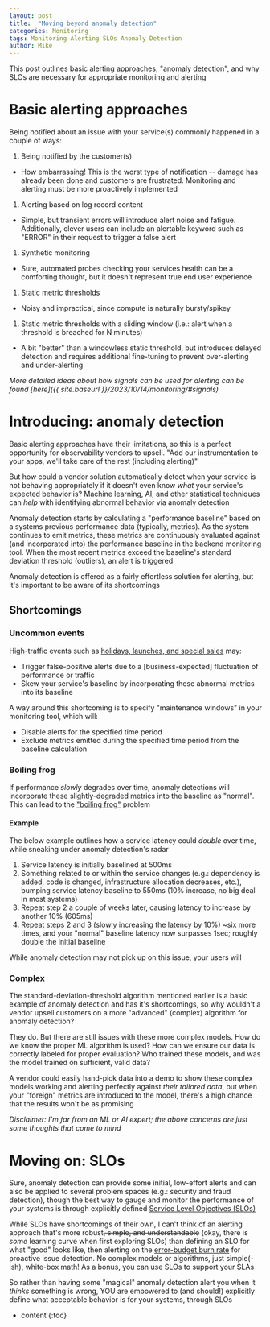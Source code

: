 ```yaml
---
layout: post
title:  "Moving beyond anomaly detection"
categories: Monitoring
tags: Monitoring Alerting SLOs Anomaly Detection
author: Mike
---
```


This post outlines basic alerting approaches, "anomaly detection", and why SLOs are necessary for appropriate monitoring and alerting

# Basic alerting approaches

Being notified about an issue with your service(s) commonly happened in a couple of ways:

1. Being notified by the customer(s)
  - How embarrassing! This is the worst type of notification -- damage has already been done and customers are frustrated. Monitoring and alerting must be more proactively implemented
1. Alerting based on log record content
  - Simple, but transient errors will introduce alert noise and fatigue. Additionally, clever users can include an alertable keyword such as "ERROR" in their request to trigger a false alert
1. Synthetic monitoring
  - Sure, automated probes checking your services health can be a comforting thought, but it doesn't represent true end user experience
1. Static metric thresholds
  - Noisy and impractical, since compute is naturally bursty/spikey
1. Static metric thresholds with a sliding window (i.e.: alert when a threshold is breached for N minutes)
  - A bit "better" than a windowless static threshold, but introduces delayed detection and requires additional fine-tuning to prevent over-alerting and under-alerting

*More detailed ideas about how signals can be used for alerting can be found [here]({{ site.baseurl }}/2023/10/14/monitoring/#signals)*

# Introducing: anomaly detection
Basic alerting approaches have their limitations, so this is a perfect opportunity for observability vendors to upsell. "Add our instrumentation to your apps, we'll take care of the rest (including alerting)"

But how could a vendor solution automatically detect when your service is not behaving appropriately if it doesn't even know *what* your service's expected behavior is? Machine learning, AI, and other statistical techniques can *help* with identifying abnormal behavior via anomaly detection

Anomaly detection starts by calculating a "performance baseline" based on a systems previous performance data (typically, metrics). As the system continues to emit metrics, these metrics are continuously evaluated against (and incorporated into) the performance baseline in the backend monitoring tool. When the most recent metrics exceed the baseline's standard deviation threshold (outliers), an alert is triggered

Anomaly detection is offered as a fairly effortless solution for alerting, but it's important to be aware of its shortcomings

## Shortcomings

### Uncommon events

High-traffic events such as [holidays, launches, and special sales](https://grafana.com/docs/grafana-cloud/alerting-and-irm/machine-learning/forecasts/holidays/) may:
- Trigger false-positive alerts due to a [business-expected] fluctuation of performance or traffic
- Skew your service's baseline by incorporating these abnormal metrics into its baseline

A way around this shortcoming is to specify "maintenance windows" in your monitoring tool, which will:
- Disable alerts for the specified time period
- Exclude metrics emitted during the specified time period from the baseline calculation

### Boiling frog

If performance *slowly* degrades over time, anomaly detections will incorporate these slightly-degraded metrics into the baseline as "normal". This can lead to the ["boiling frog"](https://en.wikipedia.org/wiki/Boiling_frog) problem

#### Example

The below example outlines how a service latency could *double* over time, while sneaking under anomaly detection's radar

1. Service latency is initially baselined at 500ms
2. Something related to or within the service changes (e.g.: dependency is added, code is changed, infrastructure allocation decreases, etc.), bumping service latency baseline to 550ms (10% increase, no big deal in most systems)
3. Repeat step 2 a couple of weeks later, causing latency to increase by another 10% (605ms)
4. Repeat steps 2 and 3 (slowly increasing the latency by 10%) ~six more times, and your "normal" baseline latency now surpasses 1sec; roughly double the initial baseline

While anomaly detection may not pick up on this issue, your users will

### Complex

The standard-deviation-threshold algorithm mentioned earlier is a basic example of anomaly detection and has it's shortcomings, so why wouldn't a vendor upsell customers on a more "advanced" (complex) algorithm for anomaly detection?

They do. But there are still issues with these more complex models. How do we know the proper ML algorithm is used? How can we ensure our data is correctly labeled for proper evaluation? Who trained these models, and was the model trained on sufficient, valid data?

A vendor could easily hand-pick data into a demo to show these complex models working and alerting perfectly against *their tailored data*, but when your "foreign" metrics are introduced to the model, there's a high chance that the results won't be as promising

*Disclaimer: I'm far from an ML or AI expert; the above concerns are just some thoughts that come to mind*

# Moving on: SLOs

Sure, anomaly detection can provide some initial, low-effort alerts and can also be applied to several problem spaces (e.g.: security and fraud detection), though the best way to gauge and monitor the performance of your systems is through explicitly defined [Service Level Objectives (SLOs)](https://sre.google/sre-book/service-level-objectives/)

While SLOs have shortcomings of their own, I can't think of an alerting approach that's more robust~~, simple, and understandable~~ (okay, there is *some* learning curve when first exploring SLOs) than defining an SLO for what "good" looks like, then alerting on the [error-budget burn rate](https://sre.google/workbook/alerting-on-slos/#6-multiwindow-multi-burn-rate-alerts) for proactive issue detection. No complex models or algorithms, just simple(-ish), white-box math! As a bonus, you can use SLOs to support your SLAs

So rather than having some "magical" anomaly detection alert you when it *thinks* something is wrong, YOU are empowered to (and should!) explicitly define what acceptable behavior is for your systems, through SLOs

* content
{:toc}
